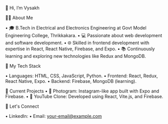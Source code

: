 👋 Hi, I’m Vysakh

🧑‍💻 About Me

 • 🎓 B.Tech in Electrical and Electronics Engineering at Govt Model Engineering College, Thrikkakara.
 • 💻 Passionate about web development and software development.
 • 🌐 Skilled in frontend development with expertise in React, React Native, Firebase, and Expo.
 • 📚 Continuously learning and exploring new technologies like Redux and MongoDB.

🚀 My Tech Stack
 
 • Languages: HTML, CSS, JavaScript, Python.
 • Frontend: React, Redux, React Native, Expo.
 • Backend: Firebase, MongoDB (learning).

📂 Current Projects
 • 📸 Photogram: Instagram-like app built with Expo and Firebase.
 • 🎥 YouTube Clone: Developed using React, Vite.js, and Firebase.

🌟 Let's Connect
  
•  LinkedIn: 
•  Email: your-email@example.com
